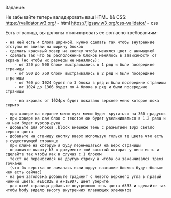 Задание:

Не забывайте теперь валидировать ваш HTML && CSS:
https://validator.w3.org/ - html
https://jigsaw.w3.org/css-validator/ - css

Есть страница, вы должны стилизировать ее согласно требованиям:

    - на ней есть 4 блока шириной, нужно сделать так чтобы внутренние отступы не влияли на ширину блоков
    - сделать красивый ховер на кнопку чтобы менялся цвет с анимацией
    - сделать так что бы расположение блоков менялось в зависимости от экрана (но чтобы их размеры не менялись): 
        - от 320 до 500 блоки выстраивались в 1 ряд и были посередине страницы
        - от 500 до 760 блоки выстраивались в 2 ряд и были посередине страницы
        - от 760 до 1024 будет по 3 блока в ряд и были посередине страницы
        - от 1024 до 1366 будет по 4 блока в ряд и были посередине страницы
        
        - на экранах от 1024px будет показано верхнее меню которое пока скрыто
        
    - при ховере на верхнее меню пукт меню будет крутиться на 360 градусов 
    - при ховере на сам блок с текстом он будет увеличиваться в 1.2 раза и на нем будет курсор-рука
    - добавьте для блоков .block внешнюю тень с размытием 10px светло серого цвета
    - добавьте на станицу кнопку вверх используя только те цвета что есть в существующей странице
      при клике на которую я буду перемещаться на верх страницы
    - ограничте высоту h3 в документе той высотой которая у него есть и сделайте так чтобы как в случаэ с 1 блоком
      текст не переносился на другую строку а чтобы он заканчивался тремя точками
      (что бы верстка не ламалась если вдруг название блоков будут больше чем есть сейчас)
    - на фон заголовка добавьте градиент с левого верхнего угла в правый нижний цвета: #E0C82E и #F1E9D7, цвет уберите
    - для всей страницы добавьте внутреннюю тень цветa #333 и сделайте так чтобы body видело высоту внутренних плавающих элементов
